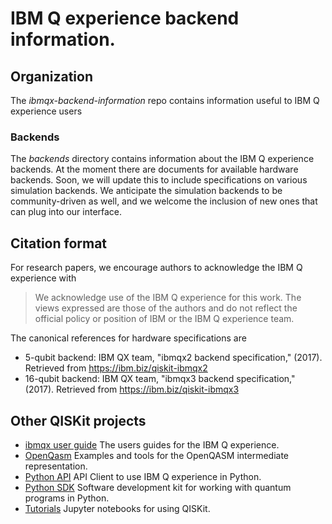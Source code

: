 # IBM Q experience backend information.

## Organization

The *ibmqx-backend-information* repo contains information useful to IBM Q experience users

### Backends
The *backends* directory contains information about the IBM Q experience backends. At the moment there are documents for available hardware backends. Soon, we will update this to include specifications on various simulation backends. We anticipate the simulation backends to be community-driven as well, and we welcome the inclusion of new ones that can plug into our interface.

## Citation format

For research papers, we encourage authors to acknowledge the IBM Q experience with  

  >We acknowledge use of the IBM Q experience for this work. The views expressed are those of the authors and do not reflect the official policy or position of IBM or the IBM Q experience team.

The canonical references for hardware specifications are

* 5-qubit backend: IBM QX team, "ibmqx2 backend specification," (2017). Retrieved from https://ibm.biz/qiskit-ibmqx2
* 16-qubit backend: IBM QX team, "ibmqx3 backend specification," (2017). Retrieved from https://ibm.biz/qiskit-ibmqx3

## Other QISKit projects

* [ibmqx user guide](https://github.com/QISKit/ibmqx-user-guides) The users guides for the IBM Q experience.
* [OpenQasm](https://github.com/QISKit/openqasm) Examples and tools for the OpenQASM intermediate representation.
* [Python API](https://github.com/QISKit/qiskit-api-py) API Client to use IBM Q experience in Python.
* [Python SDK](https://github.com/QISKit/qiskit-sdk-py) Software development kit for working with quantum programs in Python.
* [Tutorials](https://github.com/QISKit/qiskit-tutorial) Jupyter notebooks for using QISKit.
